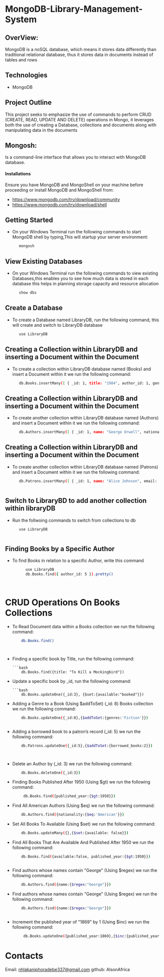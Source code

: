 # MongoDB-Library-Management-System
## OverView:
MongoDB is a noSQL database, which means it stores data differently than traditional relational database, thus it stores data in documents instead of tables and rows

## Technologies
- MongoDB

## Project Outline
This project seeks to emphasize the use of commands to perform CRUD (CREATE, READ, UPDATE AND DELETE) operations in Mongo, it leverages both the use of creating a Database,
collections and documents along with manipulating data in the documents

## Mongosh:
Is a command-line interface that allows you to interact with MongoDB database.

#### Installations
Ensure you have MongoDB and MongoShell on your machine before proceeding or install MongoDB and MongoShell from:
* https://www.mongodb.com/try/download/community
* https://www.mongodb.com/try/download/shell

## Getting Started
* On your Windows Terminal run the following commands to start MongoDB shell by typing,This will startup your server environment:

   ```bash
      mongosh


## View Existing Databases
* On your Windows Terminal run the following commands to view existing Databases,this enables you to see how much data is stored in each database this helps in planning storage capacity and resource allocation

   ```bash
      show dbs


## Create a Database
* To create a Database named LibraryDB, run the following command, this will create and switch to LibraryDB database

   ```bash
      use LibraryDB


## Creating a Collection within LibraryDB and inserting a Document within the Document
* To create a collection within LibraryDB database named (Books) and insert a Document within it we run the following command:

   ```bash
      db.Books.insertMany([ { _id: 1, title: "1984", author_id: 1, genres: ["Dystopian", "Political Fiction"], published_year: 1949, available: true }, { _id: 2, title: "To Kill a Mockingbird", author_id: 2, genres: ["Southern Gothic", "Bildungsroman"], published_year: 1960, available: true }, { _id: 3, title: "The Great Gatsby", author_id: 3, genres: ["Tragedy"], published_year: 1925, available: true }, { _id: 4, title: "Brave New World", author_id: 4, genres: ["Dystopian", "Science Fiction"], published_year: 1932, available: true }, { _id: 5, title: "The Catcher in the Rye", author_id: 5, genres: ["Realist Novel", "Bildungsroman"], published_year: 1951, available: true }, { _id: 6, title: "Moby-Dick", author_id: 6, genres: ["Adventure Fiction"], published_year: 1851, available: true }, { _id: 7, title: "Pride and Prejudice", author_id: 7, genres: ["Romantic Novel"], published_year: 1813, available: true }, { _id: 8, title: "War and Peace", author_id: 8, genres: ["Historical Novel"], published_year: 1869, available: true }, { _id: 9, title: "Crime and Punishment", author_id: 9, genres: ["Philosophical Novel"], published_year: 1866, available: true }, { _id: 10, title: "The Hobbit", author_id: 10, genres: ["Fantasy"], published_year: 1937, available: true } ]}


## Creating a Collection within LibraryDB and inserting a Document within the Document
* To create another collection within LibraryDB database named (Authors) and insert a Document within it we run the following command:

   ```bash
      db.Authors.insertMany([ { _id: 1, name: "George Orwell", nationality: "British", birth_year: 1903, death_year: 1950 }, { _id: 2, name: "Harper Lee", nationality: "American", birth_year: 1926, death_year: 2016 }, { _id: 3, name: "F. Scott Fitzgerald", nationality: "American", birth_year: 1896, death_year: 1940 }, { _id: 4, name: "Aldous Huxley", nationality: "British", birth_year: 1894, death_year: 1963 }, { _id: 5, name: "J.D. Salinger", nationality: "American", birth_year: 1919, death_year: 2010 }, { _id: 6, name: "Herman Melville", nationality: "American", birth_year: 1819, death_year: 1891 }, { _id: 7, name: "Jane Austen", nationality: "British", birth_year: 1775, death_year: 1817 }, { _id: 8, name: "Leo Tolstoy", nationality: "Russian", birth_year: 1828, death_year: 1910 }, { _id: 9, name: "Fyodor Dostoevsky", nationality: "Russian", birth_year: 1821, death_year: 1881 }, { _id: 10, name: "J.R.R. Tolkien", nationality: "British", birth_year: 1892, death_year: 1973 } ]


## Creating a Collection within LibraryDB and inserting a Document within the Document
* To create another collection within LibraryDB database named (Patrons) and insert a Document within it we run the following command:

   ```bash
      db.Patrons.insertMany([ { _id: 1, name: "Alice Johnson", email: "alice@example.com", borrowed_books: [] }, { _id: 2, name: "Bob Smith", email: "bob@example.com", borrowed_books: [1, 2] }, { _id: 3, name: "Carol White", email: "carol@example.com", borrowed_books: [] }, { _id: 4, name: "David Brown", email: "david@example.com", borrowed_books: [3] }, { _id: 5, name: "Eve Davis", email: "eve@example.com", borrowed_books: [] }, { _id: 6, name: "Frank Moore", email: "frank@example.com", borrowed_books: [4, 5] }, { _id: 7, name: "Grace Miller", email: "grace@example.com", borrowed_books: [] }, { _id: 8, name: "Hank Wilson", email: "hank@example.com", borrowed_books: [6] }, { _id: 9, name: "Ivy Taylor", email: "ivy@example.com", borrowed_books: [] }, { _id: 10, name: "Jack Anderson", email: "jack@example.com", borrowed_books: [7, 8] } ])



## Switch to LibraryBD to add another collection within libraryDB
* Run the follwoing commands to switch from collections to db

   ```bash
      use LibraryDB



## Finding Books by a Specific Author
* To find Books in relation to a specific Author, write this command

   ```bash
         use LibraryDB
         db.Books.find({ author_id: 5 }).pretty()




# CRUD Operations On Books Collections
* To Read Document data within a Books collection we run the following command:

   ```bash
       db.Books.find()




* Finding a specific book by Title, run the following command:

      ```bash
          db.Books.find({title: "To Kill a Mockingbird"})


* Update a specific book by _id, run the following command:

      ```bash
          db.Books.updateOne({_id:3}, {$set:{available:"booked"}})



* Adding a Genre to a Book (Using $addToSet) (_id: 8) Books collection we run the following command:

   ```bash
       db.Books.updateOne({_id:8},{$addToSet:{genres:'Fiction'}})



* Adding a borrowed book to a patron’s record (_id: 5) we run the following command:

   ```bash
       db.Patrons.updateOne({_id:5},{$addToSet:{borrowed_books:2}})




* Delete an Author by (_id: 3) we run the following command:

   ```bash
       db.Books.deleteOne({_id:3})


* Finding  Books Published After 1950 (Using $gt) we run the following command:

   ```bash
        db.Books.find({published_year:{$gt:1950}})


* Find All American Authors (Using $eq) we run the following command:

   ```bash
       db.Authors.find({nationality:{$eq:'American'}})


* Set All Books To Available (Using $set) we run the following command:

   ```bash
       db.Books.updateMany({},{$set:{available: false}})


* Find All Books That Are Available And Published After 1950 we run the following command:

   ```bash
       db.Books.find({available:false, published_year:{$gt:1950}})



* Find authors whose names contain "George" (Using $regex) we run the following command:

   ```bash
       db.Authors.find({name:{$regex:"George"}})


* Find authors whose names contain "George" (Using $regex) we run the following command:

   ```bash
       db.Authors.find({name:{$regex:"George"}})



* Increment the published year of "1869" by 1 (Using $inc) we run the following command:

   ```bash
        db.Books.updateOne({published_year:1869},{$inc:{published_year:1}})


# Contacts
Email: nhlakaniphoradebe337@gmail.com
github: AlsonAfrica
